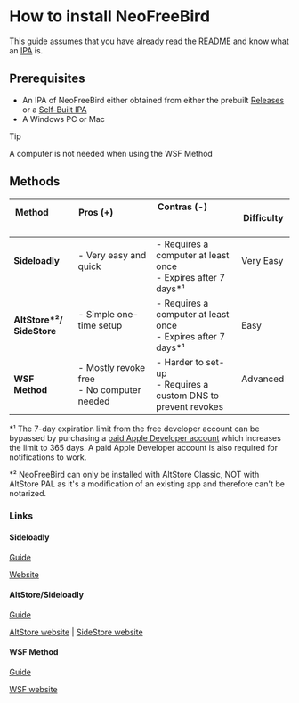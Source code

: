 # How to install NeoFreeBird
This guide assumes that you have already read the [README](/README.md) and know what an [IPA](https://en.wikipedia.org/wiki/.ipa) is.

## Prerequisites
- An IPA of NeoFreeBird either obtained from either the prebuilt [Releases](https://github.com/actuallyaridan/NeoFreeBird/releases/) or a [Self-Built IPA](/docs/P-I-Y.md)
- A Windows PC or Mac
> [!TIP]
> A computer is not needed when using the WSF Method


## Methods
| **Method**             	| **Pros (+)**                                 	| **Contras (-)**                                                	| Difficulty 	|
|------------------------	|----------------------------------------------	|----------------------------------------------------------------	|------------	|
| **Sideloadly**         	| - Very easy and quick                        	| - Requires a computer at least once<br>- Expires after 7 days*¹  	| Very Easy  	|
| **AltStore*²/<br>SideStore** | - Simple one-time setup                      	| - Requires a computer at least once<br>- Expires after 7 days*¹  	| Easy       	|
| **WSF Method**         	| - Mostly revoke free<br>- No computer needed 	| - Harder to set-up<br>- Requires a custom DNS to prevent revokes 	| Advanced   	|

*¹ The 7-day expiration limit from the free developer account can be bypassed by purchasing a [paid Apple Developer account](https://developer.apple.com/programs/enroll/) which increases the limit to 365 days. A paid Apple Developer account is also required for notifications to work.

*² NeoFreeBird can only be installed with AltStore Classic, NOT with AltStore PAL as it's a modification of an existing app and therefore can't be notarized.

### Links
#### Sideloadly
[Guide](/docs/installation/sideloadly.md)

[Website](https://sideloadly.io)

#### AltStore/Sideloadly
[Guide](/docs/installation/altstore-sidestore.md)

[AltStore website](https://altstore.io) | [SideStore website](https://sidestore.io)

#### WSF Method
[Guide](/docs/installation/wsf-method.md)

[WSF website](https://wsfteam.xyz)
